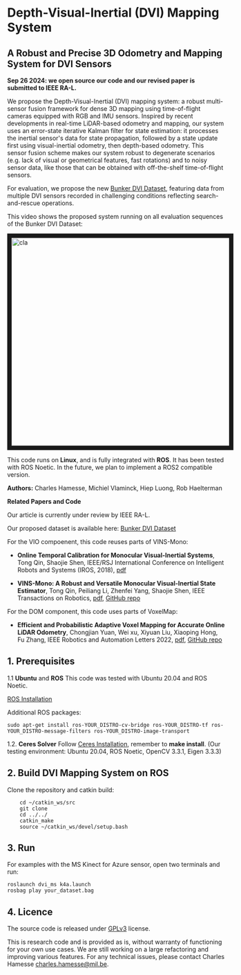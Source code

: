 # Depth-Visual-Inertial (DVI) Mapping System
## A Robust and Precise 3D Odometry and Mapping System for DVI Sensors

**Sep 26 2024: we open source our code and our revised paper is submitted to IEEE RA-L.**

We propose the Depth-Visual-Inertial (DVI) mapping system: a robust multi-sensor fusion framework for dense 3D mapping using time-of-flight cameras equipped with RGB and IMU sensors. Inspired by recent developments in real-time LiDAR-based odometry and mapping, our system uses an error-state iterative Kalman filter for state estimation: it processes the inertial sensor's data for state propagation, followed by a state update first using visual-inertial odometry, then depth-based odometry. This sensor fusion scheme makes our system robust to degenerate scenarios (e.g. lack of visual or geometrical features, fast rotations) and to noisy sensor data, like those that can be obtained with off-the-shelf time-of-flight sensors. 

For evaluation, we propose the new [Bunker DVI Dataset](https://charleshamesse.github.io/bunker-dvi-dataset), featuring data from multiple DVI sensors recorded in challenging conditions reflecting search-and-rescue operations.

This video shows the proposed system running on all evaluation sequences of the Bunker DVI Dataset:

<a href="https://www.youtube.com/embed/GzjHYDx21o0" target="_blank"><img src="http://img.youtube.com/vi/GzjHYDx21o0/0.jpg" 
alt="cla" width="640" height="480" border="10" /></a>

This code runs on **Linux**, and is fully integrated with **ROS**. It has been tested with ROS Noetic. In the future, we plan to implement a ROS2 compatible version.

**Authors:** Charles Hamesse, Michiel Vlaminck, Hiep Luong, Rob Haelterman

**Related Papers and Code**

Our article is currently under review by IEEE RA-L. 

Our proposed dataset is available here: [Bunker DVI Dataset](https://charleshamesse.github.io/bunker-dvi-dataset)

For the VIO compoenent, this code reuses parts of VINS-Mono:
* **Online Temporal Calibration for Monocular Visual-Inertial Systems**, Tong Qin, Shaojie Shen, IEEE/RSJ International Conference on Intelligent Robots and Systems (IROS, 2018),  [pdf](https://ieeexplore.ieee.org/abstract/document/8593603)

* **VINS-Mono: A Robust and Versatile Monocular Visual-Inertial State Estimator**, Tong Qin, Peiliang Li, Zhenfei Yang, Shaojie Shen, IEEE Transactions on Robotics, [pdf](https://ieeexplore.ieee.org/document/8421746/?arnumber=8421746&source=authoralert), [GitHub repo](https://github.com/HKUST-Aerial-Robotics/VINS-Mono)


For the DOM component, this code uses parts of VoxelMap:
* **Efficient and Probabilistic Adaptive Voxel Mapping for Accurate Online LiDAR Odometry**, Chongjian Yuan, Wei xu, Xiyuan Liu, Xiaoping Hong, Fu Zhang, IEEE Robotics and Automation Letters 2022, [pdf](https://arxiv.org/abs/2109.07082), [GitHub repo](https://github.com/hku-mars/VoxelMap)


## 1. Prerequisites
1.1 **Ubuntu** and **ROS**
This code was tested with Ubuntu 20.04 and ROS Noetic. 

[ROS Installation](http://wiki.ros.org/ROS/Installation)

Additional ROS packages:
```
sudo apt-get install ros-YOUR_DISTRO-cv-bridge ros-YOUR_DISTRO-tf ros-YOUR_DISTRO-message-filters ros-YOUR_DISTRO-image-transport
```

1.2. **Ceres Solver**
Follow [Ceres Installation](http://ceres-solver.org/installation.html), remember to **make install**.
(Our testing environment: Ubuntu 20.04, ROS Noetic, OpenCV 3.3.1, Eigen 3.3.3) 

## 2. Build DVI Mapping System on ROS
Clone the repository and catkin build:
```
    cd ~/catkin_ws/src
    git clone  
    cd ../../
    catkin_make
    source ~/catkin_ws/devel/setup.bash
```

## 3. Run
For examples with the MS Kinect for Azure sensor, open two terminals and run:
```
roslaunch dvi_ms k4a.launch
rosbag play your_dataset.bag
```

## 4. Licence
The source code is released under [GPLv3](http://www.gnu.org/licenses/) license.

This is research code and is provided as is, without warranty of functioning for your own use cases. We are still working on a large refactoring and improving various features. For any technical issues, please contact Charles Hamesse <charles.hamesse@mil.be>.

